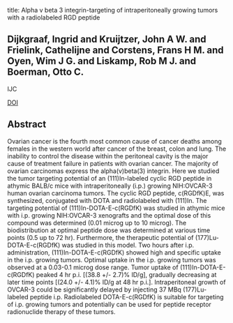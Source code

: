 title: Alpha v beta 3 integrin-targeting of intraperitoneally growing tumors with a radiolabeled RGD peptide

## Dijkgraaf, Ingrid and Kruijtzer, John A W. and Frielink, Cathelijne and Corstens, Frans H M. and Oyen, Wim J G. and Liskamp, Rob M J. and Boerman, Otto C.
IJC

<a href="https://doi.org/10.1002/ijc.22297">DOI</a>

## Abstract
Ovarian cancer is the fourth most common cause of cancer deaths among females in the western world after cancer of the breast, colon and lung. The inability to control the disease within the peritoneal cavity is the major cause of treatment failure in patients with ovarian cancer. The majority of ovarian carcinomas express the alpha(v)beta(3) integrin. Here we studied the tumor targeting potential of an (111)In-labeled cyclic RGD peptide in athymic BALB/c mice with intraperitoneally (i.p.) growing NIH:OVCAR-3 human ovarian carcinoma tumors. The cyclic RGD peptide, c(RGDfK)E, was synthesized, conjugated with DOTA and radiolabeled with (111)In. The targeting potential of (111)In-DOTA-E-c(RGDfK) was studied in athymic mice with i.p. growing NIH:OVCAR-3 xenografts and the optimal dose of this compound was determined (0.01 microg up to 10 microg). The biodistribution at optimal peptide dose was determined at various time points (0.5 up to 72 hr). Furthermore, the therapeutic potential of (177)Lu-DOTA-E-c(RGDfK) was studied in this model. Two hours after i.p. administration, (111)In-DOTA-E-c(RGDfK) showed high and specific uptake in the i.p. growing tumors. Optimal uptake in the i.p. growing tumors was observed at a 0.03-0.1 microg dose range. Tumor uptake of (111)In-DOTA-E-c(RGDfK) peaked 4 hr p.i. [(38.8 +/- 2.7)% ID/g], gradually decreasing at later time points [(24.0 +/- 4.1)% ID/g at 48 hr p.i.]. Intraperitoneal growth of OVCAR-3 could be significantly delayed by injecting 37 MBq (177)Lu-labeled peptide i.p. Radiolabeled DOTA-E-c(RGDfK) is suitable for targeting of i.p. growing tumors and potentially can be used for peptide receptor radionuclide therapy of these tumors.

